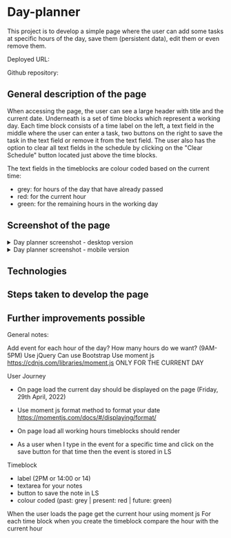 # Day-planner

This project is to develop a simple page where the user can add some tasks at specific hours of the day, save them (persistent data), edit them or even remove them.

Deployed URL:

Github repository:

## General description of the page

When accessing the page, the user can see a large header with title and the current date. Underneath is a set of time blocks which represent a working day. Each time block consists of a time label on the left, a text field in the middle where the user can enter a task, two buttons on the right to save the task in the text field or remove it from the text field.
The user also has the option to clear all text fields in the schedule by clicking on the "Clear Schedule" button located just above the time blocks.

The text fields in the timeblocks are colour coded based on the current time:

- grey: for hours of the day that have already passed
- red: for the current hour
- green: for the remaining hours in the working day

## Screenshot of the page

<details>
<summary>Day planner screenshot - desktop version</summary>

![Day planner screenshot - desktop version](./assets/screenshots/desktop-day-planner.png)

</details>

<details>
<summary>Day planner screenshot - mobile version</summary>

![Day planner screenshot - mobile version](./assets/screenshots/mobile-day-planner.png)

</details>

## Technologies

## Steps taken to develop the page

## Further improvements possible

General notes:

Add event for each hour of the day?
How many hours do we want? (9AM-5PM)
Use jQuery
Can use Bootstrap
Use moment js https://cdnjs.com/libraries/moment.js
ONLY FOR THE CURRENT DAY

<script src="https://cdnjs.cloudflare.com/ajax/libs/moment.js/2.29.3/moment.min.js" integrity="sha512-x/vqovXY/Q4b+rNjgiheBsA/vbWA3IVvsS8lkQSX1gQ4ggSJx38oI2vREZXpTzhAv6tNUaX81E7QBBzkpDQayA==" crossorigin="anonymous" referrerpolicy="no-referrer"></script>

User Journey

- On page load the current day should be displayed on the page (Friday, 29th April, 2022)
- Use moment js format method to format your date
  https://momentjs.com/docs/#/displaying/format/

- On page load all working hours timeblocks should render

- As a user when I type in the event for a specific time and click on the save button for that time then the event is stored in LS

Timeblock

- label (2PM or 14:00 or 14)
- textarea for your notes
- button to save the note in LS
- colour coded (past: grey | present: red | future: green)

When the user loads the page get the current hour using moment js
For each time block when you create the timeblock compare the hour with the current hour
